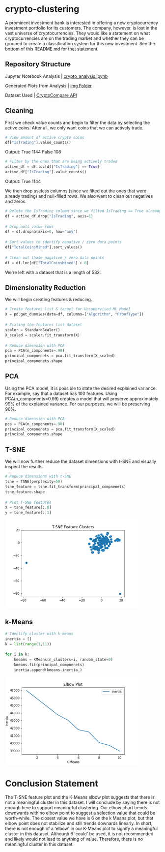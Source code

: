 # crypto-clustering

A prominent investment bank is interested in offering a new cryptocurrency investment portfolio for its customers. The company, however, is lost in the vast universe of cryptocurrencies. They would like a statement on what cryptocurrencies are on the trading market and whether they can be grouped to create a classification system for this new investment. See the bottom of this README.md for that statement.

## Repository Structure

Jupyter Notebook Analysis | [crypto_analysis.ipynb](notebooks/crypto_analysis.ipynb)

Generated Plots from Analysis | [img Folder](img)

Dataset Used | [CryptoCompare API](https://min-api.cryptocompare.com/data/all/coinlist)

## Cleaning

First we check value counts and begin to filter the data by selecting the active coins. After all, we only want coins that we can actively trade.

```python
# View amount of active crypto coins
df["IsTrading"].value_counts()
```
Output: 
True     1144
False     108
```python
# Filter by the ones that are being actively traded
active_df = df.loc[df["IsTrading"] == True]
active_df["IsTrading"].value_counts()
```
Output:
True    1144

We then drop useless columns (since we filted out the ones that were already trading) and null-filled rows. We also want to clean out negatives and zeros. 

```python
# Delete the IsTrading column since we filted IsTrading == True already
df = active_df.drop("IsTrading", axis=1)

# Drop null value rows
df = df.dropna(axis=0, how="any")

# Sort values to identify negative / zero data points
df["TotalCoinsMined"].sort_values()

# Clean out those nagative / zero data points
df = df.loc[df["TotalCoinsMined"] > 0]
```
We're left with a dataset that is a length of 532.

## Dimensionality Reduction

We will begin creating features & reducing.

```python
# Create features list & target for Unsupervised ML Model
X = pd.get_dummies(data=df, columns=["Algorithm", "ProofType"])

# Scaling the features list dataset
scaler = StandardScaler()
X_scaled = scaler.fit_transform(X)

# Reduce dimension with PCA 
pca = PCA(n_components=.90)
principal_compnenets = pca.fit_transform(X_scaled)
principal_compnenets.shape
```

## PCA
Using the PCA model, it is possible to state the desired explained variance. For example, say that a dataset has 100 features. Using PCA(n_components=0.99) creates a model that will preserve approximately 99% of the explained variance. For our purposes, we will be preserving 90%.

```python
# Reduce dimension with PCA 
pca = PCA(n_components=.90)
principal_compnenets = pca.fit_transform(X_scaled)
principal_compnenets.shape
```

## T-SNE
We will now further reduce the dataset dimensions with t-SNE and visually inspect the results.

```python
# Reduce dimensions with t-SNE
tsne = TSNE(perplexity=50)
tsne_feature = tsne.fit_transform(principal_compnenets)
tsne_feature.shape

# Plot T-SNE features
X = tsne_feature[:,0]
y = tsne_feature[:,1]
```

![PCA-Plot](img/TSNE_Feature_Clusters.png)

## k-Means

```python
# Identify cluster with k-means
inertia = []
k = list(range(1,11))

for i in k:
    kmeans = KMeans(n_clusters=i, random_state=0)
    kmeans.fit(principal_compnenets)
    inertia.append(kmeans.inertia_)
```

![PCA-Plot](img/k_means_elbow.png)

# Conclusion Statement
The T-SNE feature plot and the K-Means elbow plot suggests that there is not a meaningful cluster in this dataset. I will conclude by saying there is not enough here to support meaningful clustering. Our elbow chart trends downwards with no elbow point to suggest a selection value that could be worth-while. The closest value we have is 6 on the k Means plot, but that elbow point does not stabilize and still trends downards linearly. In short, there is not enough of a 'elbow' in our K-Means plot to signify a meaningful cluster in this dataset. Although 6 'could' be used, it is not recommended and likely would not lead to anything of value. Therefore, there is no meaningful cluster in this dataset.

